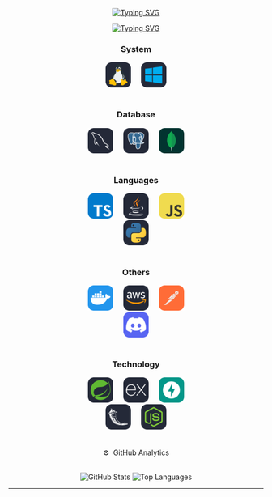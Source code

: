 
<div align="center">
 
[![Typing SVG](https://readme-typing-svg.demolab.com?font=Roboto&size=27&letterSpacing=3px&duration=1&pause=1&color=F7F7F7&center=true&vCenter=true&multiline=true&repeat=false&width=435&lines=I'm+Miguel+Mendoza)](https://git.io/typing-svg)
 
</div>


<div align="center">
 
[![Typing SVG](https://readme-typing-svg.demolab.com?font=Fira+Code&size=24&duration=2400&pause=2400&color=F7F7F7&center=true&width=435&lines=Student+in+Software;Backend+Specialty)](https://git.io/typing-svg)

</div>





<h3 align="center">System</h3>
<div align="center">
  <img src="https://github.com/MigueMendz/MigueMendz/blob/migueDEV/images/Linux.svg" alt="Linux" width="50">
  <img width="12" />
  <img src="https://github.com/MigueMendz/MigueMendz/blob/migueDEV/images/Windows.svg" alt="Windows" width="50">
</div>

<br>

<h3 align="center">Database</h3>
<div align="center">
  <img src="https://github.com/MigueMendz/MigueMendz/blob/migueDEV/images/MySQL.svg" alt="MySQL" width="50">
  <img width="12" />
  <img src="https://github.com/MigueMendz/MigueMendz/blob/migueDEV/images/PostgreSQL.svg" alt="PostgreSQL" width="50">
  <img width="12" />
  <img src="https://github.com/MigueMendz/MigueMendz/blob/migueDEV/images/MongoDB.svg" alt="MongoDB" width="50">
</div>

<br>

<h3 align="center">Languages</h3>
<div align="center">
  <img src="https://github.com/MigueMendz/MigueMendz/blob/migueDEV/images/TypeScript.svg" alt="TypeScript" width="50">
  <img width="12" />
  <img src="https://github.com/MigueMendz/MigueMendz/blob/migueDEV/images/Java.svg" alt="Java" width="50">
  <img width="12" />
  <img src="https://github.com/MigueMendz/MigueMendz/blob/migueDEV/images/JavaScript.svg" alt="JavaScript" width="50">
</div>
<div align="center">
  <img src="https://github.com/MigueMendz/MigueMendz/blob/migueDEV/images/Python.svg" alt="Python" width="50">
</div>

<br>

<h3 align="center">Others</h3>
<div align="center">
  <img src="https://github.com/MigueMendz/MigueMendz/blob/migueDEV/images/Docker.svg" alt="Docker" width="50">
  <img width="12" />
  <img src="https://github.com/MigueMendz/MigueMendz/blob/migueDEV/images/Aws.svg" alt="AWS" width="50">
  <img width="12" />
  <img src="https://github.com/MigueMendz/MigueMendz/blob/migueDEV/images/Postman.svg" alt="Postman" width="50">
</div>
<div align="center">
  <img src="https://github.com/MigueMendz/MigueMendz/blob/migueDEV/images/Discord.svg" alt="Discord" width="50">
</div>

<br>

<h3 align="center">Technology</h3>
<div align="center">
  <img src="https://github.com/MigueMendz/MigueMendz/blob/migueDEV/images/Spring.svg" alt="Spring" width="50">
  <img width="12" />
  <img src="https://github.com/MigueMendz/MigueMendz/blob/migueDEV/images/ExpressJS.svg" alt="ExpressJS" width="50">
  <img width="12" />
  <img src="https://github.com/MigueMendz/MigueMendz/blob/migueDEV/images/FastAPI.svg" alt="FastAPI" width="50">
</div>
<div align="center">
  <img src="https://github.com/MigueMendz/MigueMendz/blob/migueDEV/images/Flask.svg" alt="Flask" width="50">
  <img width="12" />
  <img src="https://github.com/MigueMendz/MigueMendz/blob/migueDEV/images/NodeJS.svg" alt="NodeJS" width="50">
</div>







<br>
<br>
<div align="center">
⚙️ &nbsp;GitHub Analytics
<p align='center'>
 <br>
<img height="180em" src="https://github-readme-stats.vercel.app/api?username=MigueMendz&show_icons=true&theme=github_dark" alt="GitHub Stats">
  <img height="180em" src="https://github-readme-stats.vercel.app/api/top-langs/?username=MigueMendz&layout=compact&langs_count=8&theme=github_dark" alt="Top Languages">
</p>
<hr>
 
</div>
